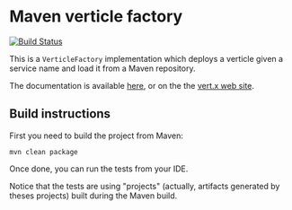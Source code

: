 # Maven verticle factory

[![Build Status](https://github.com/vert-x3/vertx-maven-service-factory/workflows/CI/badge.svg?branch=master)](https://github.com/vert-x3/vertx-maven-service-factory/actions?query=workflow%3ACI)

This is a `VerticleFactory` implementation which deploys a verticle given a service name and load it from a Maven
repository.

The documentation is available [here](src/main/asciidoc/java/index.adoc), or on the the
[vert.x web site](http://vertx.io/docs/vertx-maven-service-factory/java).

## Build instructions

First you need to build the project from Maven:

`mvn clean package`

Once done, you can run the tests from your IDE.

Notice that the tests are using "projects" (actually, artifacts generated by theses projects) built during the Maven
build.
